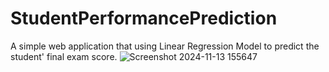 # StudentPerformancePrediction
 A simple web application that using Linear Regression Model to predict the student' final exam score.
![Screenshot 2024-11-13 155647](https://github.com/user-attachments/assets/e7b1ede8-78f0-45e5-8b99-7c596344b58f)
